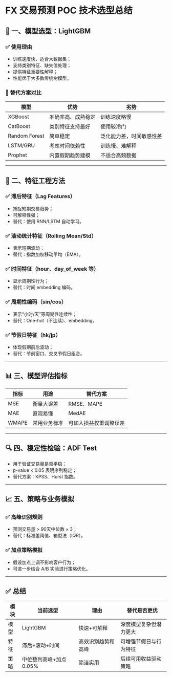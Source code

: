 # FX 交易预测 POC 技术选型总结

## 🧠 一、模型选型：LightGBM

### ✅ 使用理由
- 训练速度快，适合大数据集；
- 支持类别特征、缺失值处理；
- 提供特征重要性解释；
- 性能优于大多数传统树模型。

### 🔄 替代方案对比

| 模型         | 优势 | 劣势 |
|--------------|------|------|
| XGBoost      | 准确率高、成熟稳定 | 训练速度略慢 |
| CatBoost     | 类别特征支持最好 | 使用较冷门 |
| Random Forest| 简单稳定 | 泛化能力差，时间敏感性差 |
| LSTM/GRU     | 考虑时间依赖性 | 训练慢、难解释 |
| Prophet      | 内置假期趋势建模 | 不适合高频数据 |

---

## 🧱 二、特征工程方法

### ✅ 滞后特征（Lag Features）
- 捕捉短期交易趋势；
- 可解释性强；
- 替代：使用 RNN/LSTM 自动学习。

### ✅ 滚动统计特征（Rolling Mean/Std）
- 表示短期波动；
- 替代：指数加权移动平均（EMA）。

### ✅ 时间特征（hour、day_of_week 等）
- 显示周期性行为；
- 替代：时间 embedding 编码。

### ✅ 周期性编码（sin/cos）
- 表示“小时/天”等周期性连续性；
- 替代：One-hot（不连续）、embedding。

### ✅ 节假日特征（hk/jp）
- 体现假期前后波动；
- 替代：节前窗口、交叉节假日组合。

---

## 📊 三、模型评估指标

| 指标 | 用途 | 替代方案 |
|------|------|----------|
| MSE  | 衡量大误差 | RMSE、MAPE |
| MAE  | 直观易懂 | MedAE |
| WMAPE| 常用业务标准 | 可加入损益权重调整误差 |

---

## 🔍 四、稳定性检验：ADF Test

- 用于验证交易量是否平稳；
- p-value < 0.05 表明序列稳定；
- 替代方案：KPSS、Hurst 指数。

---

## 📈 五、策略与业务模拟

### ✅ 高峰识别规则
- 预测交易量 > 90天中位数 × 3；
- 替代：标准差阈值、箱型法（IQR）。

### ✅ 加点策略模拟
- 假设加点上调不影响客户行为；
- 可进一步结合 A/B 实验进行策略优化。

---

## ✅ 总结

| 模块 | 当前选型 | 理由 | 替代是否更优 |
|------|----------|------|---------------|
| 模型 | LightGBM | 快速+可解释 | 深度模型复杂但潜力更大 |
| 特征 | 滞后+滚动+时间 | 高效识别趋势和高峰 | 可增强节假日与行为特征 |
| 策略 | 中位数判高峰+加点0.05% | 简洁实用 | 后续可用收益驱动策略 |

